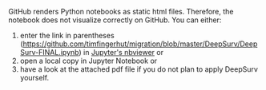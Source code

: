 GitHub renders Python notebooks as static html files. Therefore, the notebook does not visualize correctly on GitHub. You can either: 
1. enter the link in parentheses (https://github.com/timfingerhut/migration/blob/master/DeepSurv/DeepSurv-FINAL.ipynb) in [Jupyter's nbviewer](https://nbviewer.jupyter.org) or
2. open a local copy in Jupyter Notebook or
3. have a look at the attached pdf file if you do not plan to apply DeepSurv yourself.
